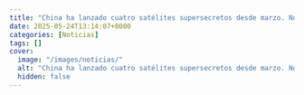 ```yaml
---
title: "China ha lanzado cuatro satélites supersecretos desde marzo. No sabemos nada de ellos excepto por cuatro dioses budistas"
date: 2025-05-24T13:14:07+0000
categories: [Noticias]
tags: []
cover:
  image: "/images/noticias/"
  alt: "China ha lanzado cuatro satélites supersecretos desde marzo. No sabemos nada de ellos excepto por cuatro dioses budistas"
  hidden: false
---
```



